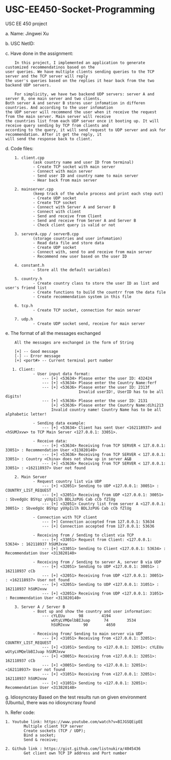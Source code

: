 # USC-EE450-Socket-Programming
USC EE 450 project


a. Name: Jingwei Xu


b. USC NetID: 


c. Have done in the assignment:
        
        In this project, I implemented an application to generate customized recommendatinos based on the
    user queries. We have multiple clients sending queries to the TCP server and the TCP server will reply 
    the user's queries based on the replies it hear back from the two backend UDP servers.
    
        For simplicity, we have two backend UDP servers: server A and server B, one main server and two clients. 
    Both server A and server B stores user infomation in differen countries. And according to the user infomation
    the UDP server will recommend the user when it receive the request from the main server. Main server will receive 
    the countries list from each UDP server once it booting up. It will receive query sending by TCP from clients and 
    according to the query, it will send request to UDP server and ask for recommendation. After it get the reply, it 
    will send the response back to client.


d. Code files:

        1. client.cpp
                (ask country name and user ID from terminal)
                - Create TCP socket with main server
                - Connect with main server
                - Send user ID and country name to main server
                - Hear back from main server

        2. mainserver.cpp
                (keep track of the whole process and print each step out)
                - Create UDP socket
                - Create TCP socket
                - Connect with Server A and Server B
                - Connect with client
                - Send and receive from Client
                - Send and receive from Server A and Server B
                - Check client query is valid or not

        3. serverA.cpp / serverB.cpp
                (storage countries and user infomation)
                - Read data file and store data
                - Create UDP socket
                - Connect with, send to and receive from main server 
                - Recommend new user based on the user ID 

        4. constant.h
                - Store all the default variables)
                
        5. country.h
                - Create country class to store the user ID as list and user's friend list
                - Create functions to build the countrr from the data file
                - Create recommendation system in this file
                
        6. tcp.h
                - Create TCP socket, connection for main server
                
        7. udp.h
                - Create UDP socket send, receive for main server


e. The format of all the messages exchanged
        
        All the messages are exchanged in the form of String
        
        [+] -- Good message
        [-] -- Error message
        [+] <port#> -- Current terminal port number
       
       1. Client:
                - User input data format: 
                    --- [+] <53634> Please enter the user ID: 432424
                    --- [+] <53634> Please enter the Country Name:ferf
                    --- [+] <53636> Please enter the user ID: 2313f
                                    Invalid userID!, UserID has to be all digits!
                    --- [+] <53636> Please enter the user ID: 2131
                        [+] <53636> Please enter the Country Name:dihi213
                        Invalid country name! Country Name has to be all alphabetic letter!
                        
                - Sending data example:
                    --- [+] <53634> Client has sent User <162118937> and <hSUMJxvw> to TCP Main Server <127.0.0.1: 33051>.

                - Receive data:
                    --- [+] <53634> Receiving from TCP SERVER < 127.0.0.1: 33051> : Recommendation User <313820140>
                    --- [+] <53636> Receiving from TCP SERVER < 127.0.0.1: 33051> : Country <China> does not show up in server A&B
                    --- [+] <53636> Receiving from TCP SERVER < 127.0.0.1: 33051> : <162118937> User not found

        2. Main Server 
                - Request country list via UDP
                    --- [+] <32051> Sending to UDP <127.0.0.1: 30051> : COUNTRY_LIST_REQUEST
                    --- [+] <32051> Receiving from UDP <127.0.0.1: 30051> : SbvedgUc BSYqz yUXpIilh BDLJzPUG Cab cCb fZlUg 
                    --- [+] <32051> Country list from server A <127.0.0.1: 30051> : SbvedgUc BSYqz yUXpIilh BDLJzPUG Cab cCb fZlUg 
                
                - Connection with TCP client
                    --- [+] Connection accepted from 127.0.0.1: 53634
                    --- [+] Connection accepted from 127.0.0.1: 53636
                    
                - Receiving from / Sending to client via TCP
                    --- [+] <33051> Request from Client: <127.0.0.1: 53634> : 162118937 hSUMJxvw
                    --- [+] <33051> Sending to Client <127.0.0.1: 53634> : Recommendation User <313820140>
                
                - Receiving from / Sending to server A, server B via UDP
                    --- [+] <32051> Sending to UDP <127.0.0.1: 30051> : 162118937 cCb
                    --- [+] <32051> Receiving from UDP <127.0.0.1: 30051> : <162118937> User not found
                    --- [+] <32051> Sending to UDP <127.0.0.1: 31051> : 162118937 hSUMJxvw
                    --- [+] <32051> Receiving from UDP <127.0.0.1: 31051> : Recommendation User <313820140>

        3. Server A / Server B
                - Boot up and show the country and user information: 
                    --- cYLEUu      98        4194
                        wUtyLVMQelbBIJuap      74        3534
                        hSUMJxvw      90        4650
                        
                - Receiving from/ Sending to main server via UDP
                    --- [+] <31051> Receiving from <127.0.0.1: 32051>: COUNTRY_LIST_REQUEST
                    --- [+] <31051> Sending to <127.0.0.1: 32051>: cYLEUu wUtyLVMQelbBIJuap hSUMJxvw     
                    --- [+] <30051> Receiving from <127.0.0.1: 32051>: 162118937 cCb
                    --- [+] <30051> Sending to <127.0.0.1: 32051>: <162118937> User not found
                    --- [+] <31051> Receiving from <127.0.0.1: 32051>: 162118937 hSUMJxvw
                    --- [+] <31051> Sending to <127.0.0.1: 32051>: Recommendation User <313820140>

g. Idiosyncrasy
    Based on the test results run on given environment (Ubuntu), there was no idiosyncrasy found

h. Refer code:
   
    1. Youtube link: https://www.youtube.com/watch?v=BIJGSQEipEE 
            Multiple client TCP server
            Create sockets (TCP / UDP);
            Bind a socket;
            Send & receive;
    
    2. Github link : https://gist.github.com/listnukira/4045436
            Get client own TCP IP address and Port number







